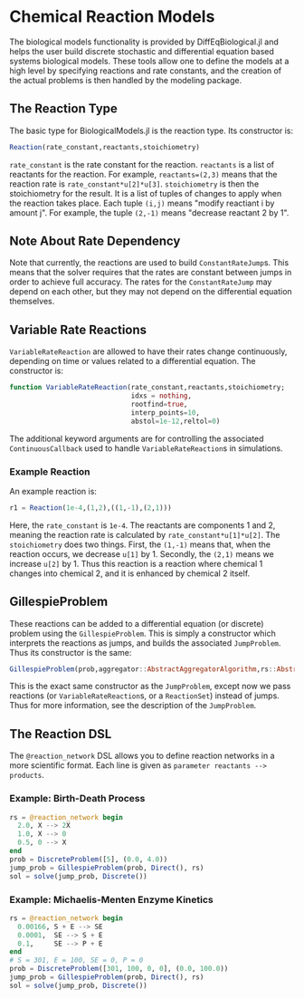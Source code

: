 # Chemical Reaction Models

The biological models functionality is provided by DiffEqBiological.jl and helps
the user build discrete stochastic and differential equation based systems
biological models. These tools allow one to define the models at a high level
by specifying reactions and rate constants, and the creation of the actual problems
is then handled by the modeling package.

## The Reaction Type

The basic type for BiologicalModels.jl is the reaction type. Its constructor is:

```julia
Reaction(rate_constant,reactants,stoichiometry)
```

`rate_constant` is the rate constant for the reaction. `reactants` is a list of
reactants for the reaction. For example, `reactants=(2,3)` means that the reaction
rate is `rate_constant*u[2]*u[3]`. `stoichiometry` is then the stoichiometry for
the result. It is a list of tuples of changes to apply when the reaction takes place.
Each tuple `(i,j)` means "modify reactiant i by amount j". For example, the tuple
`(2,-1)` means "decrease reactant 2 by 1".

## Note About Rate Dependency

Note that currently, the reactions are used to build `ConstantRateJump`s. This means
that the solver requires that the rates are constant between jumps in order to
achieve full accuracy. The rates for the `ConstantRateJump` may depend on each other,
but they may not depend on the differential equation themselves.

## Variable Rate Reactions

`VariableRateReaction` are allowed to have their rates change continuously, depending
on time or values related to a differential equation. The constructor is:

```julia
function VariableRateReaction(rate_constant,reactants,stoichiometry;
                              idxs = nothing,
                              rootfind=true,
                              interp_points=10,
                              abstol=1e-12,reltol=0)
```

The additional keyword arguments are for controlling the associated `ContinuousCallback`
used to handle `VariableRateReaction`s in simulations.

### Example Reaction

An example reaction is:

```julia
r1 = Reaction(1e-4,(1,2),((1,-1),(2,1)))
```

Here, the `rate_constant` is `1e-4`. The reactants are components 1 and 2, meaning
the reaction rate is calculated by `rate_constant*u[1]*u[2]`. The `stoichiometry`
does two things. First, the `(1,-1)` means that, when the reaction occurs, we
decrease `u[1]` by 1. Secondly, the `(2,1)` means we increase `u[2]` by 1. Thus
this reaction is a reaction where chemical 1 changes into chemical 2, and it is
enhanced by chemical 2 itself.

## GillespieProblem

These reactions can be added to a differential equation (or discrete) problem
using the `GillespieProblem`. This is simply a constructor which interprets the
reactions as jumps, and builds the associated `JumpProblem`. Thus its constructor
is the same:

```julia
GillespieProblem(prob,aggregator::AbstractAggregatorAlgorithm,rs::AbstractReaction...;kwargs...)
```

This is the exact same constructor as the `JumpProblem`, except now we pass reactions
(or `VariableRateReaction`s, or a `ReactionSet`) instead of jumps. Thus for more
information, see the description of the `JumpProblem`.

## The Reaction DSL

The `@reaction_network` DSL allows you to define reaction networks in a more
scientific format. Each line is given as `parameter reactants --> products`.

### Example: Birth-Death Process

```julia
rs = @reaction_network begin
  2.0, X --> 2X
  1.0, X --> 0
  0.5, 0 --> X
end
prob = DiscreteProblem([5], (0.0, 4.0))
jump_prob = GillespieProblem(prob, Direct(), rs)
sol = solve(jump_prob, Discrete())
```

### Example: Michaelis-Menten Enzyme Kinetics

```julia
rs = @reaction_network begin
  0.00166, S + E --> SE
  0.0001,  SE --> S + E
  0.1,     SE --> P + E
end
# S = 301, E = 100, SE = 0, P = 0
prob = DiscreteProblem([301, 100, 0, 0], (0.0, 100.0))
jump_prob = GillespieProblem(prob, Direct(), rs)
sol = solve(jump_prob, Discrete())
```
